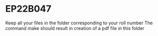 # EP22B047
Keep all your files in the folder corresponding to your roll number
The command make should result in creation of a pdf file in this folder
